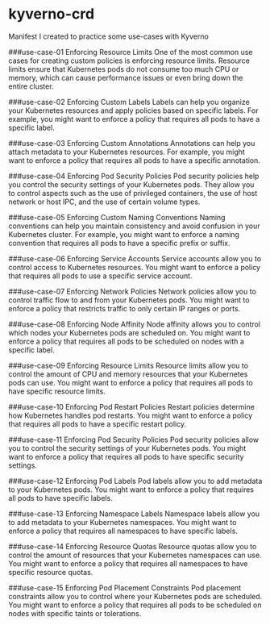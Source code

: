# kyverno-crd
Manifest I created to practice some use-cases with Kyverno

###use-case-01 Enforcing Resource Limits
One of the most common use cases for creating custom policies is enforcing resource limits. Resource limits ensure that Kubernetes pods do not consume too much CPU or memory, which can cause performance issues or even bring down the entire cluster.

###use-case-02 Enforcing Custom Labels
Labels can help you organize your Kubernetes resources and apply policies based on specific labels. For example, you might want to enforce a policy that requires all pods to have a specific label.

###use-case-03 Enforcing Custom Annotations
Annotations can help you attach metadata to your Kubernetes resources. For example, you might want to enforce a policy that requires all pods to have a specific annotation.

###use-case-04 Enforcing Pod Security Policies
Pod security policies help you control the security settings of your Kubernetes pods. They allow you to control aspects such as the use of privileged containers, the use of host network or host IPC, and the use of certain volume types.

###use-case-05 Enforcing Custom Naming Conventions
Naming conventions can help you maintain consistency and avoid confusion in your Kubernetes cluster. For example, you might want to enforce a naming convention that requires all pods to have a specific prefix or suffix.

###use-case-06 Enforcing Service Accounts
Service accounts allow you to control access to Kubernetes resources. You might want to enforce a policy that requires all pods to use a specific service account.

###use-case-07 Enforcing Network Policies
Network policies allow you to control traffic flow to and from your Kubernetes pods. You might want to enforce a policy that restricts traffic to only certain IP ranges or ports.

###use-case-08 Enforcing Node Affinity
Node affinity allows you to control which nodes your Kubernetes pods are scheduled on. You might want to enforce a policy that requires all pods to be scheduled on nodes with a specific label.

###use-case-09 Enforcing Resource Limits
Resource limits allow you to control the amount of CPU and memory resources that your Kubernetes pods can use. You might want to enforce a policy that requires all pods to have specific resource limits.

###use-case-10 Enforcing Pod Restart Policies
Restart policies determine how Kubernetes handles pod restarts. You might want to enforce a policy that requires all pods to have a specific restart policy.

###use-case-11 Enforcing Pod Security Policies
Pod security policies allow you to control the security settings of your Kubernetes pods. You might want to enforce a policy that requires all pods to have specific security settings.

###use-case-12 Enforcing Pod Labels
Pod labels allow you to add metadata to your Kubernetes pods. You might want to enforce a policy that requires all pods to have specific labels.

###use-case-13 Enforcing Namespace Labels
Namespace labels allow you to add metadata to your Kubernetes namespaces. You might want to enforce a policy that requires all namespaces to have specific labels.

###use-case-14 Enforcing Resource Quotas
Resource quotas allow you to control the amount of resources that your Kubernetes namespaces can use. You might want to enforce a policy that requires all namespaces to have specific resource quotas.

###use-case-15 Enforcing Pod Placement Constraints
Pod placement constraints allow you to control where your Kubernetes pods are scheduled. You might want to enforce a policy that requires all pods to be scheduled on nodes with specific taints or tolerations.
